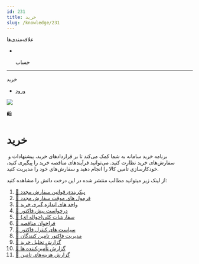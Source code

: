 ```yaml
---
id: 231
title: خرید
slug: /knowledge/231
---
```


 
  علاقه‌مندی‌ها
* [​](./231)

  حساب

---

 

خرید

- [ورود](/web/login?redirect=/knowledge/article/231)

![](https://odoofarsi.com/web/image/4280?access_token=89cc9cf6-d74d-4516-b206-e02096c5ea4d)

🛍️

# خرید

 برنامه خرید سامانه به شما کمک می‌کند تا بر قراردادهای خرید، پیشنهادات و سفارش‌های خرید نظارت کنید. می‌توانید فرآیندهای مناقصه خرید را پیگیری کنید، خودکارسازی تأمین کالا را انجام دهید و سفارش‌های خود را مدیریت کنید.

از لینک زیر میتوانید مطالب منتشر شده در این درخت دانش را مشاهده کنید:

1. [📖 پیکربندی قوانین سفارش مجدد](./232)
2. [📖 فرمول های موقت سفارش مجدد](./233)
3. [📖 واحد های اندازه گیری خرید](./234)
4. [📖 درخواست پیش فاکتور](./236)
5. [📖 سفارشات کلی(حواله ای)](./237)
6. [📖 فراخوان مناقصه](./238)
7. [📖 سیاست های کنترل فاکتور](./243)
8. [📖 مدیریت فاکتور تامین کنندگان](./244)
9. [📖 گزارش تحلیل خرید](./240)
10. [📖 گزارش تأمین‌کننده ها](./241)
11. [📖 گزارش هزینه‌های تامین](./242)